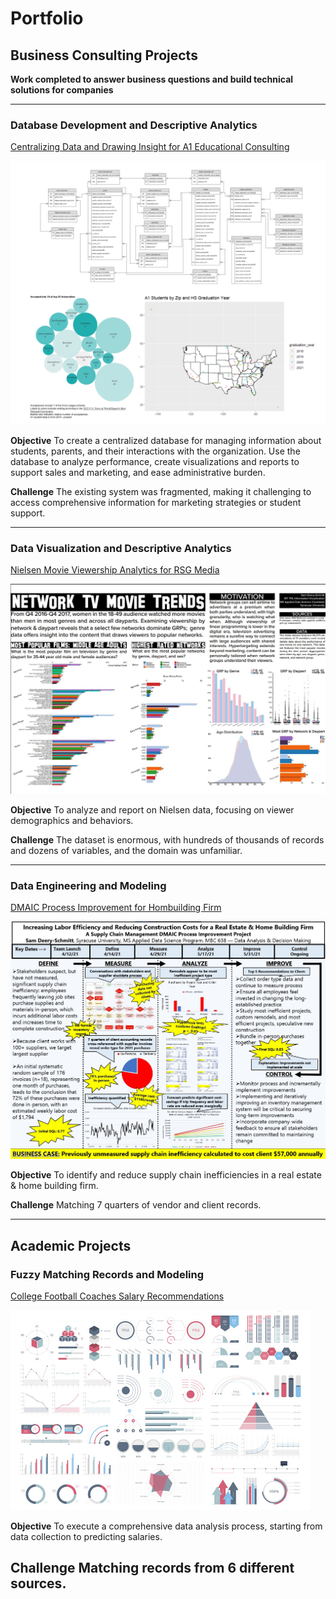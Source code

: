 # Portfolio

## Business Consulting Projects
**Work completed to answer business questions and build technical solutions for companies**

---
### Database Development and Descriptive Analytics

[Centralizing Data and Drawing Insight for A1 Educational Consulting](https://github.com/sampds/consulting-mssql-server-database-development-descriptive-analytics)

[<img src="images/a1_thumbnail.png?raw=true">](/pdf/Deery-Schmitt_Samuel_Developing_a_Database_to_Support_A1_College_Prep_Sales_Marketing_and_Administration.pdf)

**Objective**
To create a centralized database for managing information about students, parents, and their interactions with the organization.
Use the database to analyze performance, create visualizations and reports to support sales and marketing, and ease administrative burden.

**Challenge**
The existing system was fragmented, making it challenging to access comprehensive information for marketing strategies or student support.

---
### Data Visualization and Descriptive Analytics

[Nielsen Movie Viewership Analytics for RSG Media](https://github.com/sampds/network-television-movie-trend-analysis)

[<img src="images/nielsen_thumbnail.jpg?raw=true">](/pdf/Deery-Schmitt_Samuel_Nielsen_Analysis_Poster.pdf)

**Objective** 
To analyze and report on Nielsen data, focusing on viewer demographics and behaviors.

**Challenge**
The dataset is enormous, with hundreds of thousands of records and dozens of variables, and the domain was unfamiliar.

---
### Data Engineering and Modeling

[DMAIC Process Improvement for Hombuilding Firm](/pdf/Deery-Schmitt_Samuel_DMAIC_Process_Improvement_Project.pdf)

[<img src="images/DMAIC_thumbnail.jpg?raw=true">](/pdf/Deery-Schmitt_Samuel_DMAIC_Process_Improvement_Project.pdf)

**Objective** 
To identify and reduce supply chain inefficiencies in a real estate & home building firm.

**Challenge**
Matching 7 quarters of vendor and client records.

---
## Academic Projects

### Fuzzy Matching Records and Modeling

[College Football Coaches Salary Recommendations](https://github.com/sampds/fuzzy-matching-college-football)

<img src="images/dummy_thumbnail.jpg?raw=true"/>

**Objective** 
To execute a comprehensive data analysis process, starting from data collection to predicting salaries.

**Challenge**
Matching records from 6 different sources.
---